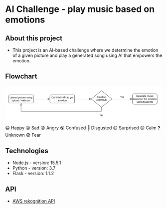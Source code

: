 # AI Challenge - play music based on emotions

## About this project

- This project is an AI-based challenge where we determine the emotion of a given picture and play a generated song using AI that empowers the emotion.

## Flowchart

![flowchart](flowchart.png)
😀 Happy
😥 Sad
😠 Angry
😵 Confused
🤢 Disgusted
😦 Surprised
😐 Calm
❓ Unknown
😨 Fear

## Technologies

- Node.js - version: 15.5.1
- Python - version: 3.7
- Flask - version: 1.1.2

## API

- [AWS rekognition API](https://docs.aws.amazon.com/rekognition/latest/dg/faces-detect-images.html)
